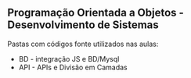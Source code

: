 ## Programação Orientada a Objetos - Desenvolvimento de Sistemas

Pastas com códigos fonte utilizados nas aulas:

- BD - integração JS e BD/Mysql
- API - APIs e Divisão em Camadas 
